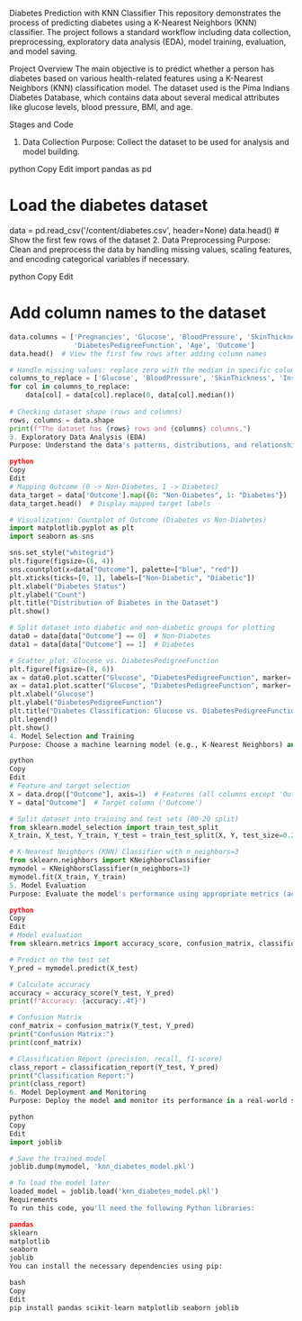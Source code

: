 Diabetes Prediction with KNN Classifier
This repository demonstrates the process of predicting diabetes using a K-Nearest Neighbors (KNN) classifier. The project follows a standard workflow including data collection, preprocessing, exploratory data analysis (EDA), model training, evaluation, and model saving.

Project Overview
The main objective is to predict whether a person has diabetes based on various health-related features using a K-Nearest Neighbors (KNN) classification model. The dataset used is the Pima Indians Diabetes Database, which contains data about several medical attributes like glucose levels, blood pressure, BMI, and age.

Stages and Code
1. Data Collection
Purpose: Collect the dataset to be used for analysis and model building.

python
Copy
Edit
import pandas as pd

# Load the diabetes dataset
data = pd.read_csv('/content/diabetes.csv', header=None)
data.head()  # Show the first few rows of the dataset
2. Data Preprocessing
Purpose: Clean and preprocess the data by handling missing values, scaling features, and encoding categorical variables if necessary.

python
Copy
Edit
# Add column names to the dataset
```python
data.columns = ['Pregnancies', 'Glucose', 'BloodPressure', 'SkinThickness', 'Insulin', 'BMI', 
                'DiabetesPedigreeFunction', 'Age', 'Outcome']
data.head()  # View the first few rows after adding column names

# Handle missing values: replace zero with the median in specific columns
columns_to_replace = ['Glucose', 'BloodPressure', 'SkinThickness', 'Insulin', 'BMI']
for col in columns_to_replace:
    data[col] = data[col].replace(0, data[col].median())
    
# Checking dataset shape (rows and columns)
rows, columns = data.shape
print(f"The dataset has {rows} rows and {columns} columns.")
3. Exploratory Data Analysis (EDA)
Purpose: Understand the data's patterns, distributions, and relationships by visualizing the data.

python
Copy
Edit
# Mapping Outcome (0 -> Non-Diabetes, 1 -> Diabetes)
data_target = data['Outcome'].map({0: "Non-Diabetes", 1: "Diabetes"})
data_target.head()  # Display mapped target labels

# Visualization: Countplot of Outcome (Diabetes vs Non-Diabetes)
import matplotlib.pyplot as plt
import seaborn as sns

sns.set_style("whitegrid")
plt.figure(figsize=(6, 4))
sns.countplot(x=data["Outcome"], palette=["blue", "red"])
plt.xticks(ticks=[0, 1], labels=["Non-Diabetic", "Diabetic"])
plt.xlabel("Diabetes Status")
plt.ylabel("Count")
plt.title("Distribution of Diabetes in the Dataset")
plt.show()

# Split dataset into diabetic and non-diabetic groups for plotting
data0 = data[data["Outcome"] == 0]  # Non-Diabetes
data1 = data[data["Outcome"] == 1]  # Diabetes

# Scatter plot: Glucose vs. DiabetesPedigreeFunction
plt.figure(figsize=(8, 6))
ax = data0.plot.scatter("Glucose", "DiabetesPedigreeFunction", marker='+', color="green", label="Non-Diabetic")
ax = data1.plot.scatter("Glucose", "DiabetesPedigreeFunction", marker='.', color="red", ax=ax, label="Diabetic")
plt.xlabel("Glucose")
plt.ylabel("DiabetesPedigreeFunction")
plt.title("Diabetes Classification: Glucose vs. DiabetesPedigreeFunction")
plt.legend()
plt.show()
4. Model Selection and Training
Purpose: Choose a machine learning model (e.g., K-Nearest Neighbors) and train it using the training data.

python
Copy
Edit
# Feature and target selection
X = data.drop(["Outcome"], axis=1)  # Features (all columns except 'Outcome')
Y = data["Outcome"]  # Target column ('Outcome')

# Split dataset into training and test sets (80-20 split)
from sklearn.model_selection import train_test_split
X_train, X_test, Y_train, Y_test = train_test_split(X, Y, test_size=0.2, random_state=42)

# K-Nearest Neighbors (KNN) Classifier with n_neighbors=3
from sklearn.neighbors import KNeighborsClassifier
mymodel = KNeighborsClassifier(n_neighbors=3)
mymodel.fit(X_train, Y_train)
5. Model Evaluation
Purpose: Evaluate the model's performance using appropriate metrics (accuracy, confusion matrix, classification report).

python
Copy
Edit
# Model evaluation
from sklearn.metrics import accuracy_score, confusion_matrix, classification_report

# Predict on the test set
Y_pred = mymodel.predict(X_test)

# Calculate accuracy
accuracy = accuracy_score(Y_test, Y_pred)
print(f"Accuracy: {accuracy:.4f}")

# Confusion Matrix
conf_matrix = confusion_matrix(Y_test, Y_pred)
print("Confusion Matrix:")
print(conf_matrix)

# Classification Report (precision, recall, f1-score)
class_report = classification_report(Y_test, Y_pred)
print("Classification Report:")
print(class_report)
6. Model Deployment and Monitoring
Purpose: Deploy the model and monitor its performance in a real-world setting (not covered in detail here but this would typically involve saving the model, creating an API, or embedding it into a larger system).

python
Copy
Edit
import joblib

# Save the trained model
joblib.dump(mymodel, 'knn_diabetes_model.pkl')

# To load the model later
loaded_model = joblib.load('knn_diabetes_model.pkl')
Requirements
To run this code, you'll need the following Python libraries:

pandas
sklearn
matplotlib
seaborn
joblib
You can install the necessary dependencies using pip:

bash
Copy
Edit
pip install pandas scikit-learn matplotlib seaborn joblib

